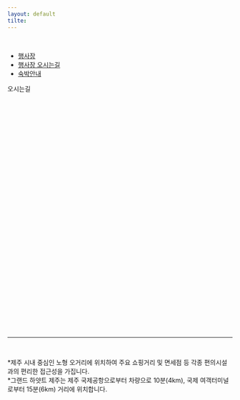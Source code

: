 ```yaml
---
layout: default
tilte:
---
```

<br>
<div class="gaybar__container">
  <ul>
    <li><a href="../fall/행사장"> 행사장 </a></li>
    <li><a href="../fall/행사장오시는길"> 행사장 오시는길 </a></li>
    <li><a href="../fall/숙박안내"> 숙박안내 </a></li>
  </ul>
</div>

<div class="gayheader">
  <span>오시는길</span>
  <div></div>
</div>
<br>


<body>
<div id="map" style="width:100%;height:500px;"></div>
<script type="text/javascript" src="//dapi.kakao.com/v2/maps/sdk.js?appkey=a7cd9167c489c4e0a033ffc88093a8e2"></script>
<script>
var mapContainer = document.getElementById('map'), // 지도를 표시할 div 
    mapOption = { 
        center: new kakao.maps.LatLng(33.485232969267464, 126.4813362112728), // 지도의 중심좌표
        level: 7 // 지도의 확대 레벨
    };
var map = new kakao.maps.Map(mapContainer, mapOption);
// 마커가 표시될 위치입니다 
var markerPosition  = new kakao.maps.LatLng(33.485232969267464, 126.4813362112728); 
// 마커를 생성합니다
var marker = new kakao.maps.Marker({
    position: markerPosition
});
// 마커가 지도 위에 표시되도록 설정합니다
marker.setMap(map);
var iwContent = '<div style="font-size: 13px padding:5px;">그랜드하얏트제주<br><a href="https://map.kakao.com/link/map/그랜드하얏트제주,33.485232969267464,126.4813362112728" style="font-size: 11px; color:blue" target="_blank">큰지도보기</a> <a href="https://map.kakao.com/link/to/그랜드하얏트제주,33.485232969267464,126.4813362112728" style="font-size: 11px; color:blue"  target="_blank">길찾기</a></div>', // 인포윈도우에 표출될 내용으로 HTML 문자열이나 document element가 가능합니다
    iwPosition = new kakao.maps.LatLng(33.485232969267464,126.4813362112728); //인포윈도우 표시 위치입니다
// 인포윈도우를 생성합니다
var infowindow = new kakao.maps.InfoWindow({
    position : iwPosition, 
    content : iwContent 
});
// 마커 위에 인포윈도우를 표시합니다. 두번째 파라미터인 marker를 넣어주지 않으면 지도 위에 표시됩니다
infowindow.open(map, marker); 
</script>
</body>

<br>
<hr>
<br>

<p>
*제주 시내 중심인 노형 오거리에 위치하여 주요 쇼핑거리 및 면세점 등 각종 편의시설과의 편리한 접근성을 가집니다.<br>
*그랜드 하얏트 제주는 제주 국제공항으로부터 차량으로 10분(4km), 국제 여객터미널로부터 15분(6km) 거리에 위치합니다.<br>
</p>